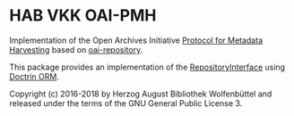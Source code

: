 # HAB VKK OAI-PMH

Implementation of the Open Archives Initiative
[Protocol for Metadata Harvesting](http://www.openarchives.org/OAI/openarchivesprotocol.html)
based on [oai-repository](https://github.com/dmj/oai-repository).

This package provides an implementation of the
[RepositoryInterface](https://github.com/dmj/oai-repository/blob/master/src/HAB/OAI/PMH/Repository/RepositoryInterface.php)
using [Doctrin ORM](https://www.doctrine-project.org/).

Copyright (c) 2016-2018 by Herzog August Bibliothek Wolfenbüttel and
released under the terms of the GNU General Public License 3.
